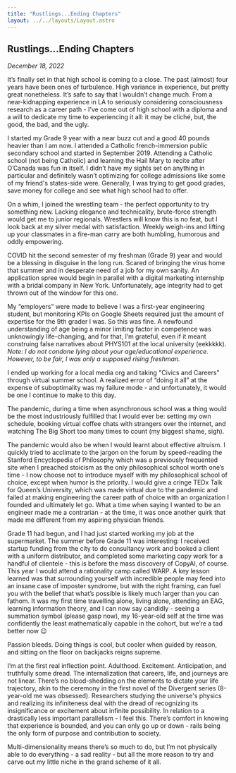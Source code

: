 ```yaml
---
title: "Rustlings...Ending Chapters"
layout: ../../layouts/Layout.astro
---
```


<h2>Rustlings...Ending Chapters</h2>
<p><i>December 18, 2022</i></p>

It’s finally set in that high school is coming to a close. The past (almost) four years have been ones of turbulence. High variance in experience, but pretty great nonetheless. It’s safe to say that I wouldn’t change much. From a near-kidnapping experience in LA to seriously considering consciousness research as a career path - I’ve come out of high school with a diploma and a will to dedicate my time to experiencing it all: it may be cliché, but, the good, the bad, and the ugly. 

I started my Grade 9 year with a near buzz cut and a good 40 pounds heavier than I am now. I attended a Catholic french-immersion public secondary school and started in September 2019. Attending a Catholic school (not being Catholic)  and learning the Hail Mary to recite after O’Canada was fun in itself.  I didn’t have my sights set on anything in particular and definitely wasn’t optimizing for college admissions like some of my friend's states-side were. Generally, I was trying to get good grades, save money for college and see what high school had to offer. 

On a whim, I joined the wrestling team - the perfect opportunity to try something new. Lacking elegance and technicality, brute-force strength would get me to junior regionals. Wrestlers will know this is no feat, but I look back at my silver medal with satisfaction. Weekly weigh-ins and lifting up your classmates in a fire-man carry are both humbling, humorous and oddly empowering.

COVID hit the second semester of my freshman (Grade 9) year and would be a blessing in disguise in the long run. Scared of bringing the virus home that summer and in desperate need of a job for my own sanity. An application spree would begin in parallel with a digital marketing internship with a bridal company in New York. Unfortunately, age integrity had to get thrown out of the window for this one.

My “employers” were made to believe I was a first-year engineering student, but monitoring KPIs on Google Sheets required just the amount of expertise for the 9th grader I was. So this was fine. A newfound understanding of age being a minor limiting factor in competence was unknowingly life-changing, and for that, I’m grateful, even if it meant construing false narratives about PHYS101 at the local university (eekkkkk).<i> Note: I do not condone lying about your age/educational experience. However, to be fair, I was only a supposed rising freshman.</i>

I ended up working for a local media org and taking "Civics and Careers" through virtual summer school. A realized error of “doing it all” at the expense of suboptimality was my failure mode - and unfortunately, it would be one I continue to make to this day. 

The pandemic, during a time when asynchronous school was a thing would be the most industriously fulfilled that I would ever be: setting my own schedule, booking virtual coffee chats with strangers over the internet, and watching The Big Short too many times to count (my biggest shame, sigh). 

The pandemic would also be when I would learnt about effective altruism. I quickly tried to acclimate to the jargon on the forum by speed-reading the Stanford Encyclopedia of Philosophy which was a previously frequented site when I preached stoicism as the only philosophical school worth one’s time - I now choose not to introduce myself with my philosophical school of choice, except when humor is the priority. I would give a cringe TEDx Talk for Queen’s University, which was made virtual due to the pandemic and failed at making engineering the career path of choice with an organization I founded and ultimately let go. What a time when saying I wanted to be an engineer made me a contrarian - at the time, it was once another quirk that made me different from my aspiring physician friends. 

Grade 11 had begun, and I had just started working my job at the supermarket. The summer before Grade 11 was interesting: I received startup funding from the city to do consultancy work and booked a client with a uniform distributor, and completed some marketing copy work for a handful of clientele - this is before the mass discovery of CopyAI, of course. This year I would attend a rationality camp called WARP. A key lesson learned was that surrounding yourself with incredible people may feed into an insane case of imposter syndrome, but with the right framing, can fuel you with the belief that what’s possible is likely much larger than you can fathom. It was my first time travelling alone, living alone, attending an EAG, learning information theory, and I can now say candidly - seeing a summation symbol (please gasp now), my 16-year-old self at the time was confidently the least mathematically capable in the cohort, but we’re a tad better now 😉

Passion bleeds. Doing things is cool, but cooler when guided by reason, and sitting on the floor on backjacks reigns supreme. 

I’m at the first real inflection point. Adulthood. Excitement. Anticipation, and truthfully some dread. The internalization that careers, life, and journeys are not linear. There’s no blood-shedding on the elements to dictate your life trajectory, akin to the ceremony in the first novel of the Divergent series (8-year-old me was obsessed). Researchers studying the universe's physics and realizing its infiniteness deal with the dread of recognizing its insignificance or excitement about infinite possibility. In relation to a drastically less important parallelism - I feel this. There’s comfort in knowing that experience is bounded, and you can only go up or down - rails being the only form of purpose and contribution to society. 

Multi-dimensionality means there’s so much to do, but I’m not physically able to do everything - a sad reality - but all the more reason to try and carve out my little niche in the grand scheme of it all. 
